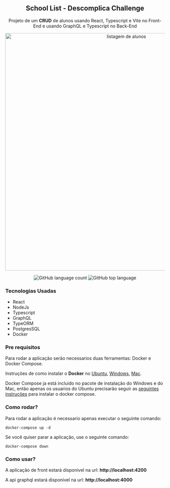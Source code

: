 <div align="center">

## School List - Descomplica Challenge

Projeto de um **CRUD** de alunos usando React, Typescript e Vite no Front-End e usando GraphQL e Typescript no Back-End

<img src="https://user-images.githubusercontent.com/78751043/185807837-d76c59ca-37f5-4ee0-bce5-d851b12d5583.png" alt="listagem de alunos" width="750"/>

![GitHub language count](https://img.shields.io/github/languages/count/will-yeager/schoollist)
![GitHub top language](https://img.shields.io/github/languages/top/will-yeager/schoollist)

</div>

### Tecnologias Usadas
* React
* NodeJs
* Typescript
* GraphQL
* TypeORM
* PostgresSQL
* Docker

### Pre requisitos

Para rodar a aplicação serão necessarios duas ferramentas: Docker e Docker Compose.

Instruções de como instalar o **Docker** no [Ubuntu](https://docs.docker.com/install/linux/docker-ce/ubuntu/), [Windows](https://docs.docker.com/docker-for-windows/install/), [Mac](https://docs.docker.com/docker-for-mac/install/).

Docker Compose ja está incluido no pacote de instalação do Windows e do Mac, então apenas os usuarios do Ubuntu precisarão seguir as [seguintes instruções](https://docs.docker.com/compose/install/) para instalar o docker compose.

### Como rodar?

Para rodar a aplicação é necessario apenas executar o seguinte comando: 

```
docker-compose up -d
```

Se você quiser parar a aplicação, use o seguinte comando:

```
docker-compose down
```


### Como usar?

A aplicação de front estará disponivel na url: **http://localhost:4200**

A api graphql estará disponivel na url: **http://localhost:4000**
